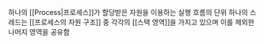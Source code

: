 하나의 [[Process|프로세스]]가 할당받은 자원을 이용하는 실행 흐름의 단위
하나의 스레드는 [[프로세스의 자원 구조]] 중 각각의 [[스택 영역]]을 가지고 있으며 이를 제외한 나머지 영역을 공유함